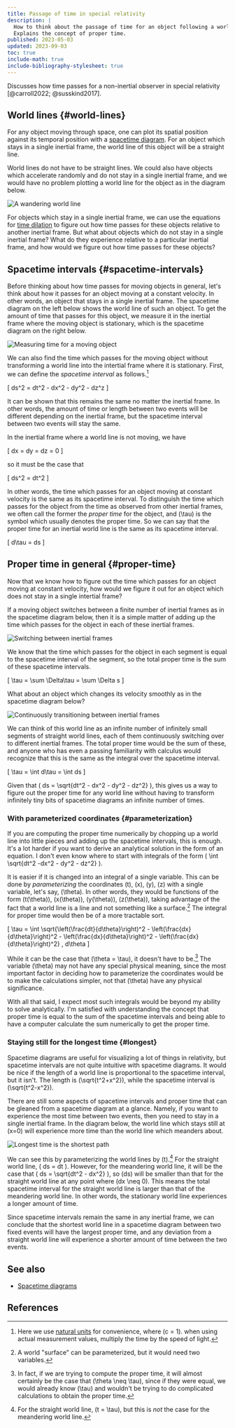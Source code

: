 ```yaml
---
title: Passage of time in special relativity
description: |
  How to think about the passage of time for an object following a world line.
  Explains the concept of proper time.
published: 2023-05-03
updated: 2023-09-03
toc: true
include-math: true
include-bibliography-stylesheet: true
---
```


Discusses how time passes for a non-inertial observer in special relativity [@carroll2022; @susskind2017].

## World lines {#world-lines}

For any object moving through space, one can plot its spatial position
against its temporal position with a [spacetime diagram].
For an object which stays in a single inertial frame,
the world line of this object will be a straight line.

World lines do not have to be straight lines.
We could also have objects which accelerate randomly and do not stay in
a single inertial frame, and we would have no problem plotting a world line
for the object as in the diagram below.

![A wandering world line](/diagrams/article/relativity/proper-time/random-line.svg)

For objects which stay in a single inertial frame, we can use the equations
for [time dilation] to figure out how time passes for these objects
relative to another inertial frame.  But what about objects which do not
stay in a single inertial frame?  What do they experience relative to
a particular inertial frame, and how would we figure out how time passes
for these objects?

[spacetime diagram]: /article/physics/relativity/spacetime-diagrams
[time dilation]: /article/physics/relativity/spacetime-diagrams#time-dilation

## Spacetime intervals {#spacetime-intervals}

Before thinking about how time passes for moving objects in general,
let's think about how it passes for an object moving at a constant velocity.
In other words, an object that stays in a single inertial frame.
The spacetime diagram on the left below shows the world line of such an object.
To get the amount of time that passes for this object,
we measure it in the inertial frame where the moving object is stationary,
which is the spacetime diagram on the right below.

![Measuring time for a moving object](/diagrams/article/relativity/proper-time/measuring-time.svg)

We can also find the time which passes for the moving object without transforming
a world line into the intertial frame where it is stationary.
First, we can define the _spacetime interval_ as follows.[^natural-units]

\[ ds^2 = dt^2 - dx^2 - dy^2 - dz^z \]

It can be shown that this remains the same no matter the inertial frame.
In other words, the amount of time or length between two events will be
different depending on the inertial frame, but the spacetime interval
between two events will stay the same.

In the inertial frame where a world line is not moving, we have

\[ dx = dy = dz = 0 \]

so it must be the case that

\[ ds^2 = dt^2 \]

In other words, the time which passes for an object moving at constant velocity
is the same as its spacetime interval.  To distinguish the time which passes for
the object from the time as observed from other inertial frames,
we often call the former the _proper time_ for the object,
and \(\tau\) is the symbol which usually denotes the proper time.
So we can say that the proper time for an inertial world line
is the same as its spacetime interval.

\[ d\tau = ds \]

[^natural-units]: Here we use [natural units](https://en.wikipedia.org/wiki/Natural_units)
for convenience, where \(c = 1\).  when using actual measurement values,
multiply the time by the speed of light.

## Proper time in general {#proper-time}

Now that we know how to figure out the time which passes for an object
moving at constant velocity, how would we figure it out for an object
which does not stay in a single intertial frame?

If a moving object switches between a finite number of inertial frames as
in the spacetime diagram below, then it is a simple matter of adding up
the time which passes for the object in each of these inertial frames.

![Switching between inertial frames](/diagrams/article/relativity/proper-time/discrete-lines.svg)

We know that the time which passes for the object in each segment is equal
to the spacetime interval of the segment, so the total proper time
is the sum of these spacetime intervals.

\[ \tau = \sum \Delta\tau = \sum \Delta s \]

What about an object which changes its velocity smoothly as in the spacetime diagram below?

![Continuously transitioning between inertial frames](/diagrams/article/relativity/proper-time/continuous-line.svg)

We can think of this world line as an infinite number of infinitely small segments
of straight world lines, each of them continuously switching over to different inertial frames.
The total proper time would be the sum of these,
and anyone who has even a passing familiarity with calculus would recognize
that this is the same as the integral over the spacetime interval.

\[ \tau = \int d\tau = \int ds \]

Given that \( ds = \sqrt{dt^2 - dx^2 - dy^2 - dz^2} \),
this gives us a way to figure out the proper time for any world line
without having to transform infinitely tiny bits of spacetime diagrams
an infinite number of times.

### With parameterized coordinates {#parameterization}

If you are computing the proper time numerically by chopping up a world line into
little pieces and adding up the spacetime intervals, this is enough.
It's a lot harder if you want to derive an analytical solution in the form of an equation.
I don't even know where to start with integrals of the form
\( \int \sqrt{dt^2 -dx^2 - dy^2 - dz^2} \).

It is easier if it is changed into an integral of a single variable.
This can be done by _parameterizing_ the coordinates \(t\), \(x\), \(y\), \(z\) with
a single variable, let's say, \(\theta\).  In other words, they would be functions
of the form \(t(\theta)\), \(x(\theta)\), \(y(\theta)\), \(z(\theta)\),
taking advantage of the fact that a world line is a line and not something like a surface.[^surface]
The integral for proper time would then be of a more tractable sort.

\[
\tau = \int \sqrt{\left(\frac{dt}{d\theta}\right)^2 -
                  \left(\frac{dx}{d\theta}\right)^2 -
                  \left(\frac{dx}{d\theta}\right)^2 -
                  \left(\frac{dx}{d\theta}\right)^2} \, d\theta
\]

While it can be the case that \(\theta = \tau\), it doesn't have to be.[^proper-time-parameter]
The variable \(\theta\) may not have any special physical meaning,
since the most important factor in deciding how to parameterize the coordinates
would be to make the calculations simpler, not that \(\theta\) have any
physical significance.

With all that said, I expect most such integrals would be beyond my ability to solve analytically.
I'm satisfied with understanding the concept that proper time
is equal to the sum of the spacetime intervals and being able
to have a computer calculate the sum numerically to get the proper time.

[^surface]: A world "surface" can be parameterized, but it would need two variables.

[^proper-time-parameter]: In fact, if we are trying to compute the proper time,
  it will almost certainly be the case that \(\theta \neq \tau\),
  since if they were equal, we would already know \(\tau\)
  and wouldn't be trying to do complicated calculations to obtain the proper time.

### Staying still for the longest time {#longest}

Spacetime diagrams are useful for visualizing a lot of things in relativity,
but spacetime intervals are not quite intuitive with spacetime diagrams.
It would be nice if the length of a world line is proportional to the
spacetime interval, but it isn't.  The length is \(\sqrt{t^2+x^2}\),
while the spacetime interval is \(\sqrt{t^2-x^2}\).

There are still some aspects of spacetime intervals and proper time
that can be gleaned from a spacetime diagram at a glance.
Namely, if you want to experience the most time between two events,
then you need to stay in a single inertial frame.
In the diagram below, the world line which stays still at \(x=0\)
will experience more time than the world line which meanders about.

![Longest time is the shortest path](/diagrams/article/relativity/proper-time/longest-time.svg)

We can see this by parameterizing the world lines by \(t\).[^t]
For the straight world line, \( ds = dt \).
However, for the meandering world line, it will be the case that \( ds = \sqrt{dt^2 - dx^2} \),
so \(ds\) will be smaller than that for the straight world line at any point where \(dx \neq 0\).
This means the total spacetime interval for the straight world line is larger than
that of the meandering world line.  In other words, the stationary world line
experiences a longer amount of time.

Since spacetime intervals remain the same in any inertial frame,
we can conclude that the shortest world line in a spacetime diagram 
between two fixed events will have the largest proper time,
and any deviation from a straight world line will experience
a shorter amount of time between the two events.

[^t]: For the straight world line, \(t = \tau\), but this is _not_ the case for the meandering world line.

## See also

*   [Spacetime diagrams](/article/physics/relativity/spacetime-diagrams)

## References
